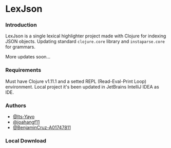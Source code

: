 # LexJson

### Introduction
LexJson is a single lexical highlighter project made with Clojure for indexing JSON objects. Updating standard ```clojure.core``` library and ```instaparse.core``` for grammars. 

More updates soon...

### Requirements
Must have Clojure v1.11.1 and a setted REPL (Read-Eval-Print Loop) environment. Local project it's been updated in JetBrains IntelliJ IDEA as IDE. 

### Authors
- [@Its-Yayo](https://github.com/Its-Yayo) 
- [@joahangf11](https://github.com/joahangf11)
- [@BenjaminCruz-A01747811](https://github.com/BenjaminCruz-A01747811)

### Local Download
